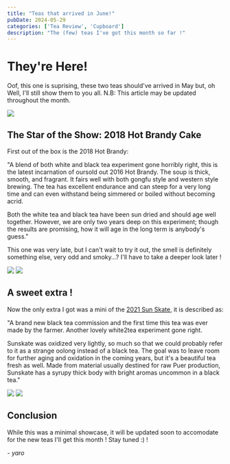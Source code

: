 ```yaml
---
title: "Teas that arrived in June!"
pubDate: 2024-05-29
categories: ['Tea Review', 'Cupboard']
description: "The (few) teas I've got this month so far !"
---
```


# They're Here!

Oof, this one is suprising, these two teas should've arrived in May but, oh Well, I'll still show them to you all.
N.B: This article may be updated throughout the month.

![](file-1.png)

## The Star of the Show: 2018 Hot Brandy Cake

First out of the box is the 2018 Hot Brandy:

"A blend of both white and black tea experiment gone horribly right, this is the latest incarnation of oursold out 2016 Hot Brandy. The soup is thick, smooth, and fragrant. It fairs well with both gongfu style and western style brewing. The tea has excellent endurance and can steep for a very long time and can even withstand being simmered or boiled without becoming acrid.

Both the white tea and black tea have been sun dried and should age well together. However, we are only two years deep on this experiment; though the results are promising, how it will age in the long term is anybody's guess."

This one was very late, but I can't wait to try it out, the smell is definitely something else, very odd and smoky...? I'll have to take a deeper look later !

![](<file (1)-1.png>)
![](<file (2)-1.png>)

## A sweet extra !

Now the only extra I got was a mini of the [2021 Sun Skate](https://white2tea.com/products/2021-sunskate), it is described as:

"A brand new black tea commission and the first time this tea was ever made by the farmer. Another lovely white2tea experiment gone right.

Sunskate was oxidized very lightly, so much so that we could probably refer to it as a strange oolong instead of a black tea. The goal was to leave room for further aging and oxidation in the coming years, but it's a beautiful tea fresh as well. Made from material usually destined for raw Puer production, Sunskate has a syrupy thick body with bright aromas uncommon in a black tea."

![](<file (4).png>)
![](<file (3)-1.png>)


## Conclusion

While this was a minimal showcase, it will be updated soon to accomodate for the new teas I'll get this month ! Stay tuned :) !

  *- yaro*
